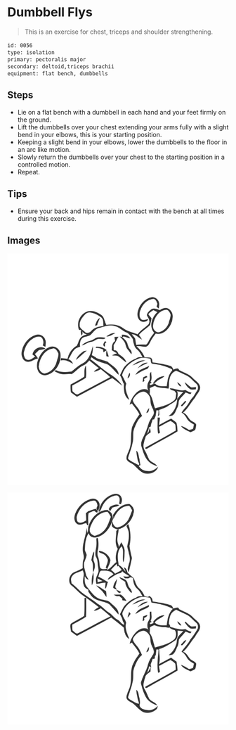 # Dumbbell Flys
> This is an exercise for chest, triceps and shoulder strengthening.

``` 
id: 0056 
type: isolation 
primary: pectoralis major 
secondary: deltoid,triceps brachii 
equipment: flat bench, dumbbells 
``` 

## Steps

 - Lie on a flat bench with a dumbbell in each hand and your feet firmly on the ground.
 - Lift the dumbbells over your chest extending your arms fully with a slight bend in your elbows, this is your starting position.
 - Keeping a slight bend in your elbows, lower the dumbbells to the floor in an arc like motion.
 - Slowly return the dumbbells over your chest to the starting position in a controlled motion.
 - Repeat.

## Tips

 - Ensure your back and hips remain in contact with the bench at all times during this exercise.

## Images

![](./../svg/0056-relaxation.svg)

![](./../svg/0056-tension.svg)
